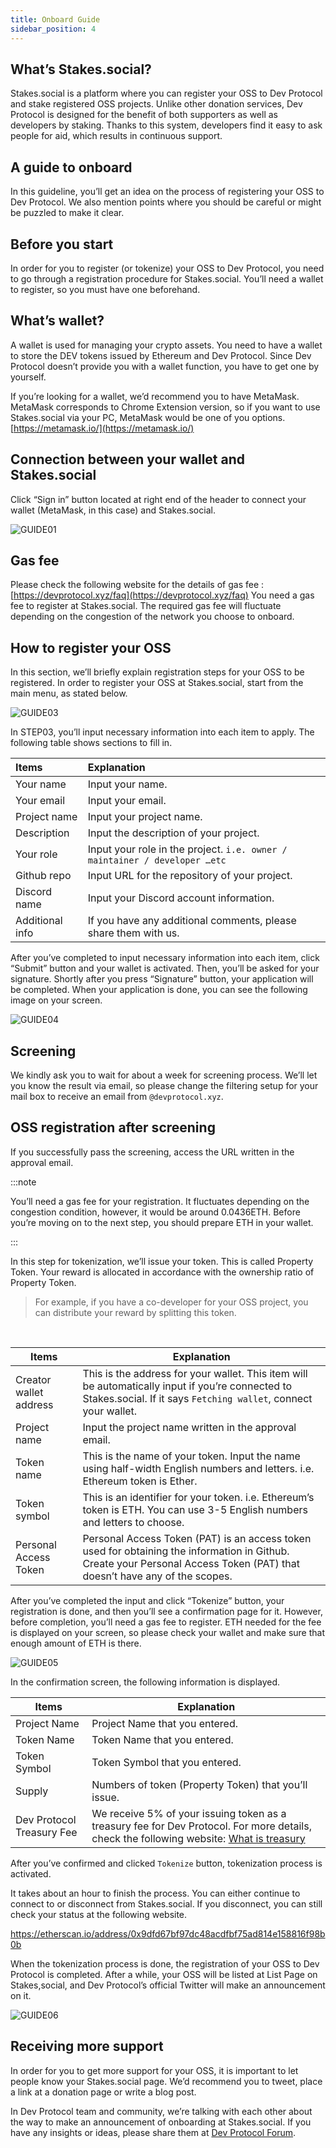 ```yaml
---
title: Onboard Guide
sidebar_position: 4
---
```


## What’s Stakes.social?

Stakes.social is a platform where you can register your OSS to Dev Protocol and stake registered OSS projects. Unlike other donation services, Dev Protocol is designed for the benefit of both supporters as well as developers by staking. Thanks to this system, developers find it easy to ask people for aid, which results in continuous support.

## A guide to onboard

In this guideline, you’ll get an idea on the process of registering your OSS to Dev Protocol. We also mention points where you should be careful or might be puzzled to make it clear.

## Before you start

In order for you to register (or tokenize) your OSS to Dev Protocol, you need to go through a registration procedure for Stakes.social. You’ll need a wallet to register, so you must have one beforehand.

## What’s wallet?

A wallet is used for managing your crypto assets. You need to have a wallet to store the DEV tokens issued by Ethereum and Dev Protocol. Since Dev Protocol doesn’t provide you with a wallet function, you have to get one by yourself.

If you’re looking for a wallet, we’d recommend you to have MetaMask.
MetaMask corresponds to Chrome Extension version, so if you want to use Stakes.social via your PC, MetaMask would be one of you options.
[https://metamask.io/](https://metamask.io/)

## Connection between your wallet and Stakes.social

Click “Sign in” button located at right end of the header to connect your wallet (MetaMask, in this case) and Stakes.social.

![GUIDE01](/img/stakes.social/onboard-guide/guide01.jpeg)

## Gas fee

Please check the following website for the details of gas fee : [https://devprotocol.xyz/faq](https://devprotocol.xyz/faq)
You need a gas fee to register at Stakes.social. The required gas fee will fluctuate depending on the congestion of the network you choose to onboard.

## How to register your OSS

In this section, we’ll briefly explain registration steps for your OSS to be registered.
In order to register your OSS at Stakes.social, start from the main menu, as stated below.

![GUIDE03](/img/stakes.social/onboard-guide/guide03.jpeg)

In STEP03, you’ll input necessary information into each item to apply. The following table shows sections to fill in.

| Items           | Explanation                                                                                 |
| :--------------- | :------------------------------------------------------------------------------------------- |
| Your name       | Input your name.                                                                            |
| Your email      | Input your email.                                                                           |
| Project name    | Input your project name.                                                                    |
| Description     | Input the description of your project.                                                      |
| Your role       | Input your role in the project. `i.e. owner / maintainer / developer …etc`                  |
| Github repo     | Input URL for the repository of your project.                                                |
| Discord name    | Input your Discord account information.                                                     |
| Additional info | If you have any additional comments, please share them with us.                             |


After you’ve completed to input necessary information into each item, click “Submit” button and your wallet is activated. Then, you’ll be asked for your signature.
Shortly after you press “Signature” button, your application will be completed. When your application is done, you can see the following image on your screen.

![GUIDE04](/img/stakes.social/onboard-guide/guide04.png)

## Screening

We kindly ask you to wait for about a week for screening process. We’ll let you know the result via email, so please change the filtering setup for your mail box to receive an email from `@devprotocol.xyz`.

## OSS registration after screening

If you successfully pass the screening, access the URL written in the approval email.

:::note

You’ll need a gas fee for your registration. It fluctuates depending on the congestion condition, however, it would be around 0.0436ETH.  Before you’re moving on to the next step, you should prepare ETH in your wallet.

:::

In this step for tokenization, we’ll issue your token. This is called Property Token. Your reward is allocated in accordance with the ownership ratio of Property Token.

> For example, if you have a co-developer for your OSS project, you can distribute your reward by splitting this token.

<br />

| Items                  | Explanation                                                                                                                                                               |
| ---------------------- | ------------------------------------------------------------------------------------------------------------------------------------------------------------------------- |
| Creator wallet address | This is the address for your wallet. This item will be automatically input if you’re connected to Stakes.social. If it says `Fetching wallet`, connect your wallet.      |
| Project name           | Input the project name written in the approval email.                                                                                                                     |
| Token name             | This is the name of your token. Input the name using half-width English numbers and letters. i.e. Ethereum token is Ether.                                                |
| Token symbol           | This is an identifier for your token. i.e. Ethereum’s token is ETH. You can use 3-5 English numbers and letters to choose.                                                |
| Personal Access Token  | Personal Access Token (PAT) is an access token used for obtaining the information in Github. Create your Personal Access Token (PAT) that doesn’t have any of the scopes. |

After you’ve completed the input and click “Tokenize” button, your registration is done, and then you’ll see a confirmation page for it. However, before completion, you’ll need a gas fee to register. ETH needed for the fee is displayed on your screen, so please check your wallet and make sure that enough amount of ETH is there.


![GUIDE05](/img/stakes.social/onboard-guide/guide05.png)


In the confirmation screen, the following information is displayed.

| Items                     | Explanation                                                                                                                                                                                    |
| ------------------------- | ---------------------------------------------------------------------------------------------------------------------------------------------------------------------------------------------- |
| Project Name              | Project Name that you entered.                                                                                                                                                                |
| Token Name                | Token Name that you entered.                                                                                                                                                                  |
| Token Symbol              | Token Symbol that you entered.                                                                                                                                                                |
| Supply                    | Numbers of token (Property Token) that you’ll issue.                                                                                                                                           |
| Dev Protocol Treasury Fee | We receive 5% of your issuing token as a treasury fee for Dev Protocol. For more details, check the following website: [What is treasury](https://initto.devprotocol.xyz/en/what-is-treasury/) |

After you’ve confirmed and clicked `Tokenize` button, tokenization process is activated.

It takes about an hour to finish the process. You can either continue to connect to or disconnect from Stakes.social. If you disconnect, you can still check your status at the following website.    

<https://etherscan.io/address/0x9dfd67bf97dc48acdfbf75ad814e158816f98b0b>

When the tokenization process is done, the registration of your OSS to Dev Protocol is completed.
After a while, your OSS will be listed at List Page on Stakes,social, and Dev Protocol’s official Twitter will make an announcement on it.

![GUIDE06](/img/stakes.social/onboard-guide/guide06.png)

## Receiving more support

In order for you to get more support for your OSS, it is important to let people know your Stakes.social page. We’d recommend you to tweet, place a link at a donation page or write a blog post.

In Dev Protocol team and community, we’re talking with each other about the way to make an announcement of onboarding at Stakes.social. If you have any insights or ideas, please share them at [Dev Protocol Forum](https://community.devprotocol.xyz/).    
